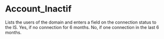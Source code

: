 # Account_Inactif

Lists the users of the domain and enters a field on the connection status to the IS.
Yes, if no connection for 6 months.
No, if one connection in the last 6 months.
